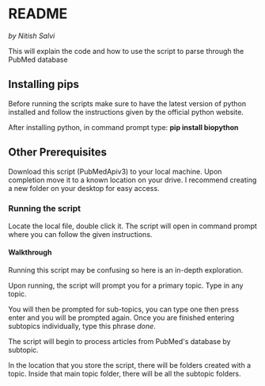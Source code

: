 # README
*by Nitish Salvi*

This will explain the code and how to use the script to parse through the PubMed database

## Installing pips
Before running the scripts make sure to have the latest version of python installed and follow the instructions given by the official python website.

After installing python, in command prompt type: **pip install biopython**

## Other Prerequisites
Download this script (PubMedApiv3) to your local machine. Upon completion move it to a known location on your drive. I recommend creating a new folder on your desktop for easy access. 

### Running the script
Locate the local file, double click it. The script will open in command prompt where you can follow the given instructions.

#### Walkthrough
Running this script may be confusing so here is an in-depth exploration. 

Upon running, the script will prompt you for a primary topic. Type in any topic. 

You will then be prompted for sub-topics, you can type one then press enter and you will be prompted again. Once you are finished entering subtopics individually, type this phrase *done*.

The script will begin to process articles from PubMed's database by subtopic.

In the location that you store the script, there will be folders created with a topic. Inside that main topic folder, there will be all the subtopic folders.
